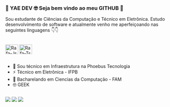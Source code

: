### 👋 YAE DEV 🤓 Seja bem vindo ao meu GITHUB 👋

Sou estudante de Ciências da Computação e Técnico em Eletrônica. Estudo desenvolvimento de software e atualmente venho me aperfeiçoando nas seguintes linguagens 👇👇

<div style="display: inline_block"><br>
  <img align="center" alt="Rafa-Js" height="30" width="40" 
 src="https://cdn.jsdelivr.net/gh/devicons/devicon/icons/java/java-original-wordmark.svg">
  <img align="center" alt="Rafa-Ts" height="30" width="40" 
  <img src="https://upload.wikimedia.org/wikipedia/commons/d/d7/Android_robot.svg" />
   </div>

##

- 💼 Sou técnico em Infraestrutura na Phoebus Tecnologia 
- ⚡ Técnico em Eletrônica - IFPB 
- 💾 Bacharelando em Ciencias da Computação - FAM 
- 🤓 GEEK

##

<div> 
  <a href="https://www.youtube.com/channel/UCT0O0nPICkEuVthQFLurUOA" target="_blank"><img src="https://img.shields.io/badge/YouTube-FF0000?style=for-the-badge&logo=youtube&logoColor=white" target="_blank"></a>
  <a href="https://instagram.com/andersonbarbosagk" target="_blank"><img src="https://img.shields.io/badge/-Instagram-%23E4405F?style=for-the-badge&logo=instagram&logoColor=white" target="_blank"></a>
 	  </a>
  <a href="https://www.linkedin.com/in/anderson-barbosa10/" target="_blank"><img src="https://img.shields.io/badge/-LinkedIn-%230077B5?style=for-the-badge&logo=linkedin&logoColor=white" target="_blank"></a> 
 
</div>
